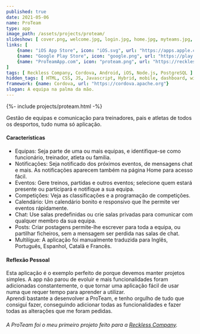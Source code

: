 ```yaml
---
published: true
date: 2021-05-06
name: ProTeam
type: app
image_path: /assets/projects/proteam/
slideshow: [ cover.png, welcome.jpg, login.jpg, home.jpg, myteams.jpg, join.jpg, teamsettings.jpg, member.jpg, standings.jpg, event.jpg, match.jpg, chat.jpg, lang.jpg, logout.jpg ]
links: [
    {name: "iOS App Store", icon: "iOS.svg", url: "https://apps.apple.com/ae/app/proteam/id1561848868"},
    {name: "Google Play Store", icon: "google.png", url: "https://play.google.com/store/apps/details?id=com.recklesscompany.proteamapp"},
    {name: "ProTeamApp.com", icon: "proteam.png", url: "https://recklesscomp.wixsite.com/proteam"},
]
tags: [ Reckless Company, Cordova, Android, iOS, Node.js, PostgreSQL ]
hidden_tags: [ HTML, CSS, JS, Javascript, Hybrid, mobile, dashboard, wix ]
framework: {name: Cordova, url: "https://cordova.apache.org"}
slogan: A equipa na palma da mão.
---
```

{%- include projects/proteam.html -%}

Gestão de equipas e comunicação para treinadores, pais e atletas de todos os desportos, tudo numa só aplicação.

#### Características

- Equipas: Seja parte de uma ou mais equipas, e identifique-se como funcionário, treinador, atleta ou familia.
- Notificações: Seja notificado dos próximos eventos, de mensagens chat e mais. As notificações aparecem também na página Home para acesso fácil.
- Eventos: Gere treinos, partidas e outros eventos; selecione quem estará presente ou participará e notifique a sua equipa.
- Competições: Veja as classificações e a programação de competições.
- Calendário: Um calendário bonito e responsivo que lhe permite ver eventos rápidamente.
- Chat: Use salas predefinidas ou crie salas privadas para comunicar com qualquer membro da sua equipa.
- Posts: Criar postagens permite-lhe escrever para toda a equipa, ou partilhar ficheiros, sem a mensagem ser perdida nas salas de chat.
- Multilígue: A aplicação foi manualmente traduzida para Inglês, Português, Espanhol, Catalã e Francês.

#### Reflexão Pessoal

Esta aplicação é o exemplo perfeito de porque devemos manter projetos simples. A app não parou de evoluir e mais funcionalidades foram adicionadas constantemente, o que tornar uma aplicação fácil de usar numa que requer tempo para aprender a utilizar.   
Aprendi bastante a desenvolver a ProTeam, e tenho orgulho de tudo que consigui fazer, conseguindo adicionar todas as funcionalidades e fazer todas as alterações que me foram pedidas.

###### A ProTeam foi o meu primeiro projeto feito para a [Reckless Company](https://www.recklesscompany.com).
